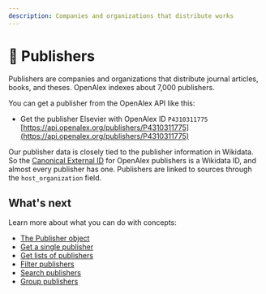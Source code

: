 ```yaml
---
description: Companies and organizations that distribute works
---
```


# 🏢 Publishers

Publishers are companies and organizations that distribute journal articles, books, and theses. OpenAlex indexes about 7,000 publishers.

You can get a publisher from the OpenAlex API like this:

* Get the publisher Elsevier with OpenAlex ID `P4310311775`\
  [https://api.openalex.org/publishers/P4310311775](https://api.openalex.org/publishers/P4310311775)

Our publisher data is closely tied to the publisher information in Wikidata. So the [Canonical External ID](../../how-to-use-the-api/get-single-entities.md#canonical-external-ids) for OpenAlex publishers is a Wikidata ID, and almost every publisher has one. Publishers are linked to sources through the `host_organization` field.

## What's next

Learn more about what you can do with concepts:

* [The Publisher object](publisher-object.md)
* [Get a single publisher](get-a-single-publisher.md)
* [Get lists of publishers](get-lists-of-publishers.md)
* [Filter publishers](filter-publishers.md)
* [Search publishers](search-publishers.md)
* [Group publishers](group-publishers.md)
